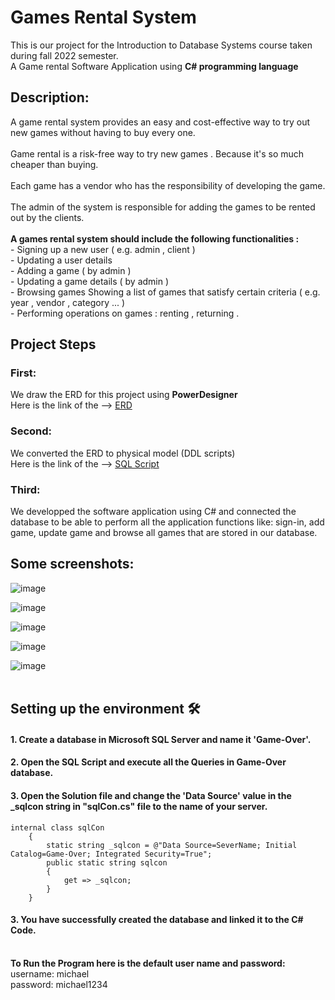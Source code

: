 # Games Rental System
This is our project for the Introduction to Database Systems course taken during fall 2022 semester.</br>
A Game rental Software Application using <b>C# programming language</b>

<h2>Description: </h2>
A game rental system provides an easy and cost-effective way to try out new games without having to buy every one.</br></br>
Game rental is a risk-free way to try new games . Because it's so much cheaper than buying.</br></br>
Each game has a vendor who has the responsibility of developing the game.</br></br>
The admin of the system is responsible for adding the games to be rented out by the clients. </br></br>
<b>A games rental system should include the following functionalities : </b></br>
- Signing up a new user ( e.g. admin , client ) </br>
- Updating a user details </br>
- Adding a game ( by admin ) </br>
- Updating a game details ( by admin ) </br>
- Browsing games Showing a list of games that satisfy certain criteria ( e.g. year , vendor , category ... ) </br>
- Performing operations on games : renting , returning .

<h2>Project Steps</h2>
<h3>First: </h3>
We draw the ERD for this project using <b>PowerDesigner</b></br>
Here is the link of the --> <a href="https://github.com/Michael-M-aher/Games-Rental-System/tree/main/ERD">ERD</a></br>

<h3>Second: </h3>
We converted the ERD to physical model (DDL scripts)</br>
Here is the link of the --> <a href="https://github.com/Michael-M-aher/Games-Rental-System/blob/main/Database%20Script/Game-Over.sql">SQL Script</a></br>

<h3>Third: </h3>

We developped the software application using C# and connected the database to be able to perform all the application functions like: sign-in, add game, update game and browse all games that are stored in our database.

<h2>Some screenshots: </h2>

![image](https://user-images.githubusercontent.com/74511706/171738818-2da87538-889b-42d0-b83f-55c12821235b.png)

![image](https://user-images.githubusercontent.com/25803558/171791668-c739787c-4966-4faa-877a-1e98954d8286.png)

![image](https://user-images.githubusercontent.com/25803558/171791667-6a7caa99-20ca-4184-94a7-5f1ed0186ff0.png)

![image](https://user-images.githubusercontent.com/25803558/171775152-9eaf75cd-def4-455d-b0b7-9c4ab0e8c2ae.png)

![image](https://user-images.githubusercontent.com/25803558/171792041-4e6f7337-36e7-4a71-a0a3-d3ab4ca83648.png)</br></br>

Setting up the environment 🛠
--------------------------

#### 1. Create a database in Microsoft SQL Server and name it 'Game-Over'.

#### 2. Open the SQL Script and execute all the Queries in Game-Over database.

#### 3. Open the Solution file and change the 'Data Source' value in the _sqlcon string in "sqlCon.cs" file to the name of your server.

```
internal class sqlCon
    {
        static string _sqlcon = @"Data Source=SeverName; Initial Catalog=Game-Over; Integrated Security=True";
        public static string sqlcon
        {
            get => _sqlcon;
        }
    }
```

#### 3. You have successfully created the database and linked it to the C# Code.</br></br>

<b>To Run the Program here is the default user name and password:</b></br>
username: michael</br>
password: michael1234

